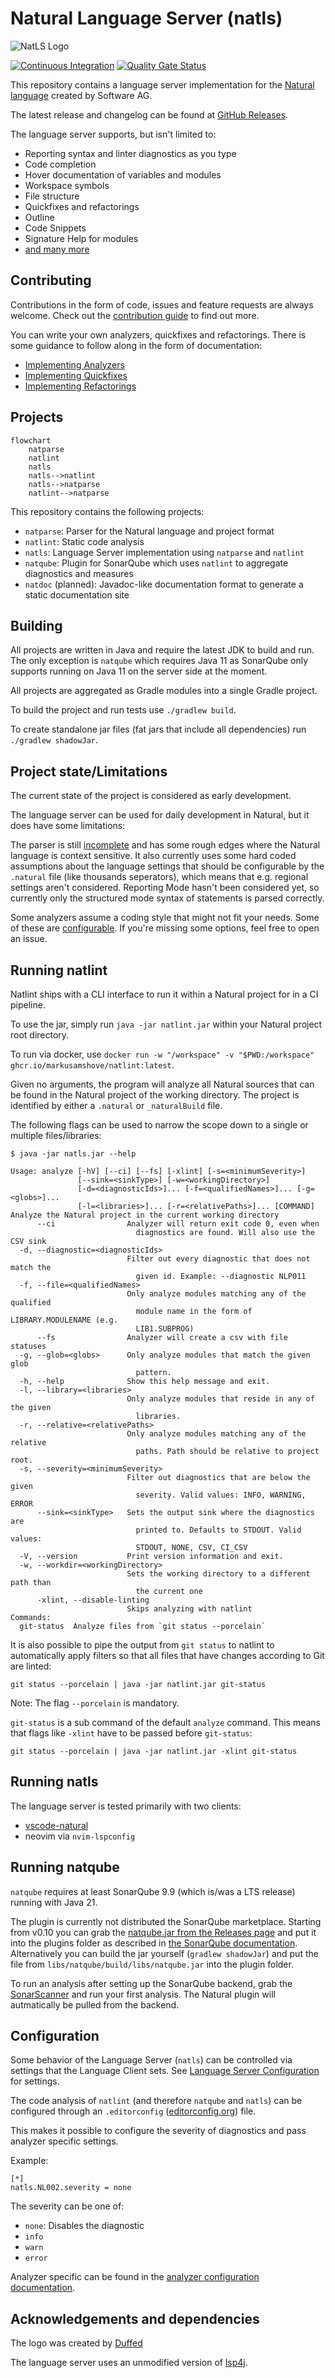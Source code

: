 # Natural Language Server (natls)

![NatLS Logo](assets/logo_128x128.png)

[![Continuous Integration](https://github.com/MarkusAmshove/natlint-manual/actions/workflows/gradle-build.yml/badge.svg)](https://github.com/MarkusAmshove/natlint-manual/actions/workflows/gradle-build.yml) [![Quality Gate Status](https://sonarcloud.io/api/project_badges/measure?project=MarkusAmshove_natls&metric=alert_status)](https://sonarcloud.io/summary/new_code?id=MarkusAmshove_natls)

This repository contains a language server implementation for the [Natural language](https://en.wikipedia.org/wiki/ADABAS#Natural_(4GL)) created by Software AG.

The latest release and changelog can be found at [GitHub Releases](https://github.com/MarkusAmshove/natls/releases/).

The language server supports, but isn't limited to:

- Reporting syntax and linter diagnostics as you type
- Code completion
- Hover documentation of variables and modules
- Workspace symbols
- File structure
- Quickfixes and refactorings
- Outline
- Code Snippets
- Signature Help for modules
- [and many more](docs/lsp-features.md)

## Contributing

Contributions in the form of code, issues and feature requests are always welcome.
Check out the [contribution guide](CONTRIBUTING.md) to find out more.

You can write your own analyzers, quickfixes and refactorings.
There is some guidance to follow along in the form of documentation:

- [Implementing Analyzers](docs/implementing-analyzers.md)
- [Implementing Quickfixes](docs/implementing-quickfixes.md)
- [Implementing Refactorings](docs/implementing-refactorings.md)

## Projects

```mermaid
flowchart
    natparse
    natlint
    natls
    natls-->natlint
    natls-->natparse
    natlint-->natparse
```

This repository contains the following projects:

- `natparse`: Parser for the Natural language and project format
- `natlint`: Static code analysis
- `natls`: Language Server implementation using `natparse` and `natlint`
- `natqube`: Plugin for SonarQube which uses `natlint` to aggregate diagnostics and measures
- `natdoc` (planned): Javadoc-like documentation format to generate a static documentation site

## Building

All projects are written in Java and require the latest JDK to build and run. The only exception is `natqube` which requires Java 11 as SonarQube only supports running on Java 11 on the server side at the moment.

All projects are aggregated as Gradle modules into a single Gradle project.

To build the project and run tests use `./gradlew build`.

To create standalone jar files (fat jars that include all dependencies) run `./gradlew shadowJar`.

## Project state/Limitations

The current state of the project is considered as early development.

The language server can be used for daily development in Natural, but it does have some limitations:

The parser is still [incomplete](docs/implemented-statements.md) and has some rough edges where the Natural language is context sensitive.
It also currently uses some hard coded assumptions about the language settings that should be configurable by the `.natural` file (like thousands seperators), which means that e.g. regional settings aren't considered.
Reporting Mode hasn't been considered yet, so currently only the structured mode syntax of statements is parsed correctly.

Some analyzers assume a coding style that might not fit your needs. Some of these are [configurable](docs/analyzer-config.md). If you're missing some options, feel free to open an issue.

## Running natlint

Natlint ships with a CLI interface to run it within a Natural project for in a CI pipeline.

To use the jar, simply run `java -jar natlint.jar` within your Natural project root directory.

To run via docker, use `docker run -w "/workspace" -v "$PWD:/workspace" ghcr.io/markusamshove/natlint:latest`.

Given no arguments, the program will analyze all Natural sources that can be found in the Natural project of the working directory. The project is identified by either a `.natural` or `_naturalBuild` file.

The following flags can be used to narrow the scope down to a single or multiple files/libraries:

```shell
$ java -jar natls.jar --help

Usage: analyze [-hV] [--ci] [--fs] [-xlint] [-s=<minimumSeverity>]
               [--sink=<sinkType>] [-w=<workingDirectory>]
               [-d=<diagnosticIds>]... [-f=<qualifiedNames>]... [-g=<globs>]...
               [-l=<libraries>]... [-r=<relativePaths>]... [COMMAND]
Analyze the Natural project in the current working directory
      --ci                Analyzer will return exit code 0, even when
                            diagnostics are found. Will also use the CSV sink
  -d, --diagnostic=<diagnosticIds>
                          Filter out every diagnostic that does not match the
                            given id. Example: --diagnostic NLP011
  -f, --file=<qualifiedNames>
                          Only analyze modules matching any of the qualified
                            module name in the form of LIBRARY.MODULENAME (e.g.
                            LIB1.SUBPROG)
      --fs                Analyzer will create a csv with file statuses
  -g, --glob=<globs>      Only analyze modules that match the given glob
                            pattern.
  -h, --help              Show this help message and exit.
  -l, --library=<libraries>
                          Only analyze modules that reside in any of the given
                            libraries.
  -r, --relative=<relativePaths>
                          Only analyze modules matching any of the relative
                            paths. Path should be relative to project root.
  -s, --severity=<minimumSeverity>
                          Filter out diagnostics that are below the given
                            severity. Valid values: INFO, WARNING, ERROR
      --sink=<sinkType>   Sets the output sink where the diagnostics are
                            printed to. Defaults to STDOUT. Valid values:
                            STDOUT, NONE, CSV, CI_CSV
  -V, --version           Print version information and exit.
  -w, --workdir=<workingDirectory>
                          Sets the working directory to a different path than
                            the current one
      -xlint, --disable-linting
                          Skips analyzing with natlint
Commands:
  git-status  Analyze files from `git status --porcelain`
```

It is also possible to pipe the output from `git status` to natlint to automatically apply filters so that all files that have changes according to Git are linted:

`git status --porcelain | java -jar natlint.jar git-status`

Note: The flag `--porcelain` is mandatory.

`git-status` is a sub command of the default `analyze` command. This means that flags like `-xlint` have to be passed before `git-status`:

`git status --porcelain | java -jar natlint.jar -xlint git-status`


## Running natls

The language server is tested primarily with two clients:

- [vscode-natural](https://github.com/markusamshove/vscode-natural)
- neovim via `nvim-lspconfig`

## Running natqube

`natqube` requires at least SonarQube 9.9 (which is/was a LTS release) running with Java 21.

The plugin is currently not distributed the SonarQube marketplace.
Starting from v0.10 you can grab the [natqube.jar from the Releases page](https://github.com/MarkusAmshove/natls/releases) and put it into the plugins folder as described in [the SonarQube documentation](https://docs.sonarqube.org/latest/setup-and-upgrade/install-a-plugin/#manually-installing-plugins).
Alternatively you can build the jar yourself (`gradlew shadowJar`) and put the file from `libs/natqube/build/libs/natqube.jar` into the plugin folder.

To run an analysis after setting up the SonarQube backend, grab the [SonarScanner](https://docs.sonarsource.com/sonarqube/latest/analyzing-source-code/scanners/sonarscanner/) and run your first analysis. The Natural plugin will autmatically be pulled from the backend.

## Configuration

Some behavior of the Language Server (`natls`) can be controlled via settings that the Language Client sets. See [Language Server Configuration](docs/lsp-config.md) for settings.

The code analysis of `natlint` (and therefore `natqube` and `natls`) can be configured through an `.editorconfig` ([editorconfig.org](https://editorconfig.org/)) file.

This makes it possible to configure the severity of diagnostics and pass analyzer specific settings.

Example:

```editorconfig
[*]
natls.NL002.severity = none
```

The severity can be one of:

- `none`: Disables the diagnostic
- `info`
- `warn`
- `error`

Analyzer specific can be found in the [analyzer configuration documentation](docs/analyzer-config.md).

## Acknowledgements and dependencies

The logo was created by [Duffed](https://github.com/Duffed)

The language server uses an unmodified version of [lsp4j](https://github.com/eclipse/lsp4j).
